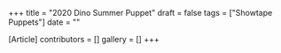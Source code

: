 +++
title = "2020 Dino Summer Puppet"
draft = false
tags = ["Showtape Puppets"]
date = ""

[Article]
contributors = []
gallery = []
+++